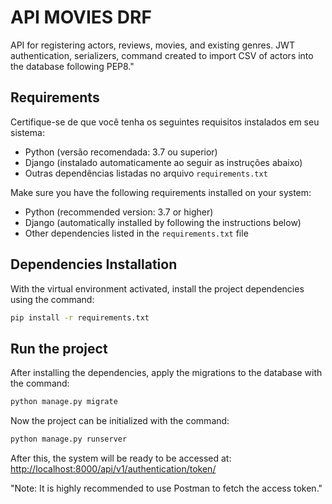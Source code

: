 # API MOVIES DRF

API for registering actors, reviews, movies, and existing genres. JWT authentication, serializers, command created to import CSV of actors into the database following PEP8."

## Requirements

Certifique-se de que você tenha os seguintes requisitos instalados em seu sistema:

- Python (versão recomendada: 3.7 ou superior)
- Django (instalado automaticamente ao seguir as instruções abaixo)
- Outras dependências listadas no arquivo `requirements.txt`

Make sure you have the following requirements installed on your system:

- Python (recommended version: 3.7 or higher)
- Django (automatically installed by following the instructions below)
- Other dependencies listed in the `requirements.txt` file


## Dependencies Installation

With the virtual environment activated, install the project dependencies using the command:
```bash
pip install -r requirements.txt
```


## Run the project

After installing the dependencies, apply the migrations to the database with the command:
```bash
python manage.py migrate
```

Now the project can be initialized with the command:
```bash
python manage.py runserver
```

After this, the system will be ready to be accessed at:
[http://localhost:8000/api/v1/authentication/token/](http://localhost:8000/api/v1/authentication/token/)

"Note: It is highly recommended to use Postman to fetch the access token."